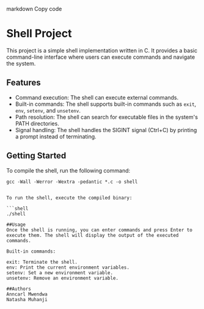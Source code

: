 markdown
Copy code
# Shell Project

This project is a simple shell implementation written in C. It provides a basic command-line interface where users can execute commands and navigate the system.

## Features

- Command execution: The shell can execute external commands.
- Built-in commands: The shell supports built-in commands such as `exit`, `env`, `setenv`, and `unsetenv`.
- Path resolution: The shell can search for executable files in the system's PATH directories.
- Signal handling: The shell handles the SIGINT signal (Ctrl+C) by printing a prompt instead of terminating.

## Getting Started

To compile the shell, run the following command:

```shell
gcc -Wall -Werror -Wextra -pedantic *.c -o shell


To run the shell, execute the compiled binary:

```shell
./shell

##Usage
Once the shell is running, you can enter commands and press Enter to execute them. The shell will display the output of the executed commands.

Built-in commands:

exit: Terminate the shell.
env: Print the current environment variables.
setenv: Set a new environment variable.
unsetenv: Remove an environment variable.

##Authors
Anncarl Mwendwa
Natasha Muhanji

